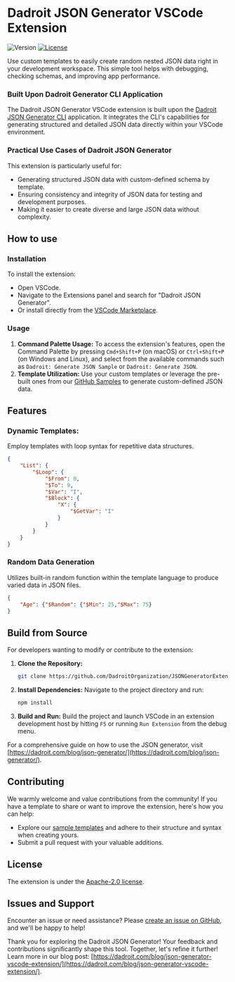 # Dadroit JSON Generator VSCode Extension
![Version](https://img.shields.io/badge/version-1.1.3-brightgreen) [![License](https://img.shields.io/badge/license-Apache%202.0-blue.svg)](https://github.com/DadroitOrganization/JSONGeneratorExtension/blob/main/LICENSE)

Use custom templates to easily create random nested JSON data right in your development workspace. This simple tool helps with debugging, checking schemas, and improving app performance.

### **Built Upon Dadroit Generator CLI Application**

The Dadroit JSON Generator VSCode extension is built upon the [Dadroit JSON Generator CLI](https://github.com/DadroitOrganization/Generator/tree/main) application. It integrates the CLI's capabilities for generating structured and detailed JSON data directly within your VSCode environment. 

### Practical Use Cases of Dadroit JSON Generator

This extension is particularly useful for:

- Generating structured JSON data with custom-defined schema by template.
- Ensuring consistency and integrity of JSON data for testing and development purposes.
- Making it easier to create diverse and large JSON data without complexity.

## How to use

### **Installation**

To install the extension:

- Open VSCode.
- Navigate to the Extensions panel and search for "Dadroit JSON Generator".
- Or install directly from the [VSCode Marketplace](https://marketplace.visualstudio.com/items?itemName=Dadroit.dadroit-json-generator).

### **Usage**

1. **Command Palette Usage:**
    To access the extension's features, open the Command Palette by pressing `Cmd+Shift+P` (on macOS) or `Ctrl+Shift+P` (on Windows and Linux), and select from the available commands such as `Dadroit: Generate JSON Sample` or `Dadroit: Generate JSON`.
2. **Template Utilization:**
    Use your custom templates or leverage the pre-built ones from our [GitHub Samples](https://github.com/DadroitOrganization/Generator/tree/main/Samples) to generate custom-defined JSON data.

## **Features**

### **Dynamic Templates:**

Employ templates with loop syntax for repetitive data structures.

```json
{
	"List": {
		"$Loop": {
			"$From": 0,
			"$To": 9,
			"$Var": "I",
			"$Block": {
				"X": {
					"$GetVar": "I"
				}
			}
		}
	}
}
```

### **Random Data Generation**

Utilizes built-in random function within the template language to produce varied data in JSON files.

```json
{
    "Age": {"$Random": {"$Min": 25,"$Max": 75}
}
```

## **Build from Source**

For developers wanting to modify or contribute to the extension:

1. **Clone the Repository:**
   
    ```bash
    git clone https://github.com/DadroitOrganization/JSONGeneratorExtension.git
    ```
    
2. **Install Dependencies:** Navigate to the project directory and run:
   
    ```bash
    npm install
    ```
    
3. **Build and Run:** Build the project and launch VSCode in an extension development host by hitting `F5` or running `Run Extension` from the debug menu.

For a comprehensive guide on how to use the JSON generator, visit [https://dadroit.com/blog/json-generator/](https://dadroit.com/blog/json-generator/).

## Contributing

We warmly welcome and value contributions from the community! If you have a template to share or want to improve the extension, here's how you can help:

- Explore our [sample templates](https://github.com/DadroitOrganization/Generator/tree/main/Samples) and adhere to their structure and syntax when creating yours.
- Submit a pull request with your valuable additions.

## License

The extension is under the [Apache-2.0 license](https://github.com/DadroitOrganization/JSONGeneratorExtension/blob/main/LICENSE).

## Issues and Support

Encounter an issue or need assistance? Please [create an issue on GitHub](https://github.com/DadroitOrganization/JSONGeneratorExtension/issues), and we'll be happy to help!

Thank you for exploring the Dadroit JSON Generator! Your feedback and contributions significantly shape this tool. Together, let's refine it further! Learn more in our blog post: [https://dadroit.com/blog/json-generator-vscode-extension/](https://dadroit.com/blog/json-generator-vscode-extension/).
